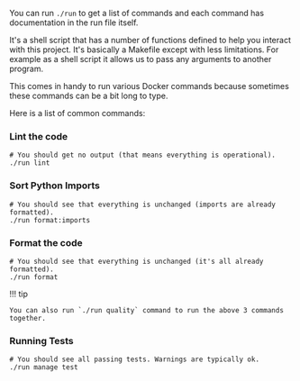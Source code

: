 You can run `./run` to get a list of commands and each command has documentation in the run file itself.

It's a shell script that has a number of functions defined to help you interact with this project. It's basically a Makefile except with less limitations. For example as a shell script it allows us to pass any arguments to another program.

This comes in handy to run various Docker commands because sometimes these commands can be a bit long to type.

Here is a list of common commands:

### Lint the code

```
# You should get no output (that means everything is operational).
./run lint
```

### Sort Python Imports

```
# You should see that everything is unchanged (imports are already formatted).
./run format:imports
```

### Format the code

```
# You should see that everything is unchanged (it's all already formatted).
./run format
```

!!! tip

    You can also run `./run quality` command to run the above 3 commands together.

### Running Tests

```
# You should see all passing tests. Warnings are typically ok.
./run manage test
```
